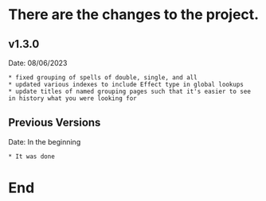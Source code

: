 # There are the changes to the project.

## v1.3.0

Date: 08/06/2023

    * fixed grouping of spells of double, single, and all
    * updated various indexes to include Effect type in global lookups
    * update titles of named grouping pages such that it's easier to see in history what you were looking for

## Previous Versions

Date: In the beginning

    * It was done

# End
